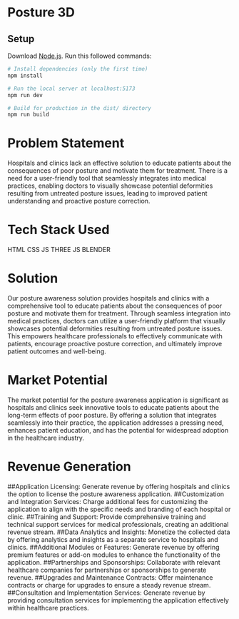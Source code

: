 # Posture 3D

## Setup
Download [Node.js](https://nodejs.org/en/download/).
Run this followed commands:

``` bash
# Install dependencies (only the first time)
npm install

# Run the local server at localhost:5173
npm run dev

# Build for production in the dist/ directory
npm run build
```

# Problem Statement
Hospitals and clinics lack an effective solution to educate patients about the consequences of poor posture and motivate them for treatment. There is a need for a user-friendly tool that seamlessly integrates into medical practices, enabling doctors to visually showcase potential deformities resulting from untreated posture issues, leading to improved patient understanding and proactive posture correction.

# Tech Stack Used
HTML CSS JS 
THREE JS
BLENDER

# Solution
Our posture awareness solution provides hospitals and clinics with a comprehensive tool to educate patients about the consequences of poor posture and motivate them for treatment. Through seamless integration into medical practices, doctors can utilize a user-friendly platform that visually showcases potential deformities resulting from untreated posture issues. This empowers healthcare professionals to effectively communicate with patients, encourage proactive posture correction, and ultimately improve patient outcomes and well-being.

# Market Potential
The market potential for the posture awareness application is significant as hospitals and clinics seek innovative tools to educate patients about the long-term effects of poor posture. By offering a solution that integrates seamlessly into their practice, the application addresses a pressing need, enhances patient education, and has the potential for widespread adoption in the healthcare industry.

# Revenue Generation
##Application Licensing: 
Generate revenue by offering hospitals and clinics the option to license the posture awareness application.
##Customization and Integration Services: 
Charge additional fees for customizing the application to align with the specific needs and branding of each hospital or clinic.
##Training and Support: 
Provide comprehensive training and technical support services for medical professionals, creating an additional revenue stream.
##Data Analytics and Insights: 
Monetize the collected data by offering analytics and insights as a separate service to hospitals and clinics.
##Additional Modules or Features: 
Generate revenue by offering premium features or add-on modules to enhance the functionality of the application.
##Partnerships and Sponsorships: 
Collaborate with relevant healthcare companies for partnerships or sponsorships to generate revenue.
##Upgrades and Maintenance Contracts: 
Offer maintenance contracts or charge for upgrades to ensure a steady revenue stream.
##Consultation and Implementation Services: 
Generate revenue by providing consultation services for implementing the application effectively within healthcare practices.
